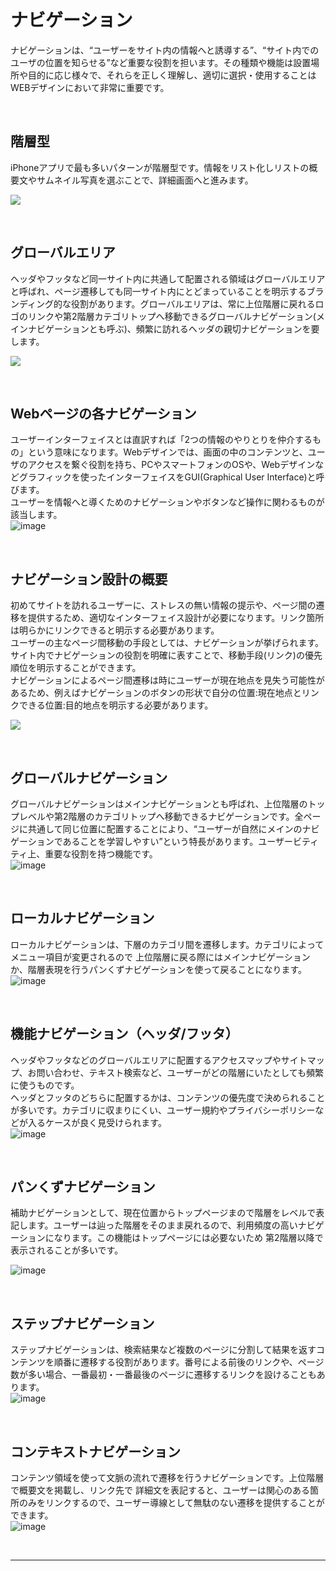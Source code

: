 # ナビゲーション
ナビゲーションは、“ユーザーをサイト内の情報へと誘導する”、“サイト内でのユーザの位置を知らせる”など重要な役割を担います。その種類や機能は設置場所や目的に応じ様々で、それらを正しく理解し、適切に選択・使用することはWEBデザインにおいて非常に重要です。

&nbsp;
&nbsp;

## 階層型 

iPhoneアプリで最も多いパターンが階層型です。情報をリスト化しリストの概要文やサムネイル写真を選ぶことで、詳細画面へと進みます。



![](img/NavigationHierarchical-Graphic_2x.png)

&nbsp;
&nbsp;


## グローバルエリア
ヘッダやフッタなど同一サイト内に共通して配置される領域はグローバルエリアと呼ばれ、ページ遷移しても同一サイト内にとどまっていることを明示するブランディング的な役割があります。グローバルエリアは、常に上位階層に戻れるロゴのリンクや第2階層カテゴリトップへ移動できるグローバルナビゲーション(メインナビゲーションとも呼ぶ)、頻繁に訪れるヘッダの親切ナビゲーションを要します。  

![](img/navigation_globalarea.png)


&nbsp;
&nbsp;



## Webページの各ナビゲーション

ユーザーインターフェイスとは直訳すれば「2つの情報のやりとりを仲介するもの」という意味になります。Webデザインでは、画面の中のコンテンツと、ユーザのアクセスを繋ぐ役割を持ち、PCやスマートフォンのOSや、Webデザインなどグラフィックを使ったインターフェイスをGUI(Graphical User Interface)と呼びます。  
ユーザーを情報へと導くためのナビゲーションやボタンなど操作に関わるものが該当します。  
![image](img/navigation_area.png)

&nbsp;
&nbsp;## ナビゲーション設計の概要
初めてサイトを訪れるユーザーに、ストレスの無い情報の提示や、ページ間の遷移を提供するため、適切なインターフェイス設計が必要になります。リンク箇所は明らかにリンクできると明示する必要があります。  
ユーザーの主なページ間移動の手段としては、ナビゲーションが挙げられます。サイト内でナビゲーションの役割を明確に表すことで、移動手段(リンク)の優先順位を明示することができます。  
ナビゲーションによるページ間遷移は時にユーザーが現在地点を見失う可能性があるため、例えばナビゲーションのボタンの形状で自分の位置:現在地点とリンクできる位置:目的地点を明示する必要があります。  ![](img/navigation_current.png)&nbsp;
&nbsp;



## グローバルナビゲーション
グローバルナビゲーションはメインナビゲーションとも呼ばれ、上位階層のトップレベルや第2階層のカテゴリトップへ移動できるナビゲーションです。全ページに共通して同じ位置に配置することにより、“ユーザーが自然にメインのナビゲーションであることを学習しやすい”という特長があります。ユーザービティティ上、重要な役割を持つ機能です。  
![image](img/navigation_gnav.png)

&nbsp;
&nbsp;


## ローカルナビゲーション
ローカルナビゲーションは、下層のカテゴリ間を遷移します。カテゴリによってメニュー項目が変更されるので 上位階層に戻る際にはメインナビゲーションか、階層表現を行うパンくずナビゲーションを使って戻ることになります。  
![image](img/navigation_local.png)

&nbsp;
&nbsp;


## 機能ナビゲーション（ヘッダ/フッタ）
ヘッダやフッタなどのグローバルエリアに配置するアクセスマップやサイトマップ、お問い合わせ、テキスト検索など、ユーザーがどの階層にいたとしても頻繁に使うものです。  
ヘッダとフッタのどちらに配置するかは、コンテンツの優先度で決められることが多いです。カテゴリに収まりにくい、ユーザー規約やプライバシーポリシーなどが入るケースが良く見受けられます。  
![image](img/navigation_function.png)

&nbsp;
&nbsp;


## パンくずナビゲーション
補助ナビゲーションとして、現在位置からトップページまので階層をレベルで表記します。ユーザーは辿った階層をそのまま戻れるので、利用頻度の高いナビゲーションになります。この機能はトップページには必要ないため 第2階層以降で表示されることが多いです。 
 
![image](img/navigation_hierarchy.png)

&nbsp;
&nbsp;


## ステップナビゲーション
ステップナビゲーションは、検索結果など複数のページに分割して結果を返すコンテンツを順番に遷移する役割があります。番号による前後のリンクや、ページ数が多い場合、一番最初・一番最後のページに遷移するリンクを設けることもあります。  
![image](img/navigation_step.png)

&nbsp;
&nbsp;



## コンテキストナビゲーション
コンテンツ領域を使って文脈の流れで遷移を行うナビゲーションです。上位階層で概要文を掲載し、リンク先で 詳細文を表記すると、ユーザーは関心のある箇所のみをリンクするので、ユーザー導線として無駄のない遷移を提供することができます。  
![image](img/navigation_context.png)

&nbsp;
&nbsp;

---